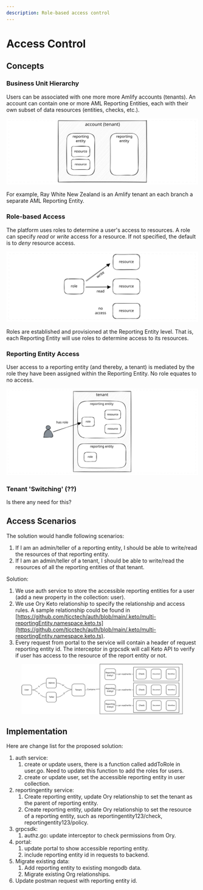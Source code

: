 ```yaml
---
description: Role-based access control
---
```


# Access Control

## Concepts

### Business Unit Hierarchy

Users can be associated with one more more Amlify accounts (tenants). An account can contain one or more AML Reporting Entities, each with their own subset of data resources (entities, checks, etc.).

<img src="../.gitbook/assets/file.excalidraw (1).svg" alt="multiple Reporting Entities per tenant" class="gitbook-drawing">

&#x20;For example, Ray White New Zealand is an Amlify tenant an each branch a separate AML Reporting Entity.

### Role-based Access

The platform uses roles to determine a user's access to resources. A role can specify _read_ or _write_ access for a resource. If not specified, the default is to _deny_ resource access.

<img src="../.gitbook/assets/file.excalidraw (5).svg" alt="role-based resource access" class="gitbook-drawing">

Roles are established and provisioned at the Reporting Entity level. That is, each Reporting Entity will use roles to determine access to its resources.&#x20;

### Reporting Entity Access

User access to a reporting entity (and thereby, a tenant) is mediated by the role they have been assigned within the Reporting Entity. No role equates to no access.

<img src="../.gitbook/assets/file.excalidraw (6).svg" alt="Reporting Entity access" class="gitbook-drawing">

### Tenant 'Switching' (??)

Is there any need for this?

## Access Scenarios

The solution would handle following scenarios:

1. If I am an admin/teller of a reporting entity, I should be able to write/read the resources of that reporting entity.&#x20;
2. If I am an admin/teller of a tenant, I should be able to write/read the resources of all the reporting entities of that tenant.&#x20;

Solution:

1. We use auth service to store the accessible reporting entities for a user (add a new property in the collection: user).
2. We use Ory Keto relationship to specify the relationship and access rules. A sample relationship could be found in [https://github.com/ticctech/auth/blob/main/.keto/multi-reportingEntity.namespace.keto.ts](https://github.com/ticctech/auth/blob/main/.keto/multi-reportingEntity.namespace.keto.ts).
3. Every request from portal to the service will contain a header of request reporting entity id. The interceptor in grpcsdk will call Keto API to verify if user has access to the resource of the report entity or not.

<figure><img src="../.gitbook/assets/image.png" alt=""><figcaption></figcaption></figure>

## Implementation

Here are change list for the proposed solution:

1. auth service:
   1. create or update users, there is a function called addToRole in user.go. Need to update this function to add the roles for users.
   2. create or update user, set the accessible reporting entity in user collection.
2. reportingentity service:
   1. Create reporting entity, update Ory relationship to set the tenant as the parent of reporting entity.
   2. Create reporting entity, update Ory relationship to set the resource of a reporting entity, such as reportingentity123/check, reportingentity123/policy.
3. grpcsdk:
   1. authz.go: update interceptor to check permissions from Ory.&#x20;
4. portal:
   1. update portal to show accessible reporting entity.
   2. include reporting entity id in requests to backend.
5. Migrate existing data:
   1. Add reporting entity to existing mongodb data.
   2. Migrate existing Org relationships.&#x20;
6. Update postman request with reporting entity id.

